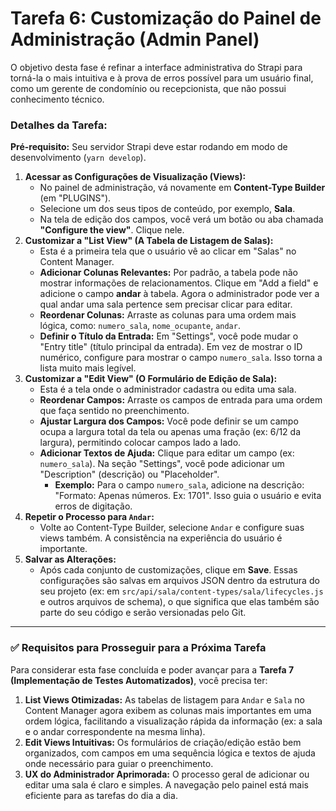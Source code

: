 # Tarefa 6: Customização do Painel de Administração (Admin Panel)

O objetivo desta fase é refinar a interface administrativa do Strapi para torná-la o mais intuitiva e à prova de erros possível para um usuário final, como um gerente de condomínio ou recepcionista, que não possui conhecimento técnico.

### **Detalhes da Tarefa:**

**Pré-requisito:** Seu servidor Strapi deve estar rodando em modo de desenvolvimento (`yarn develop`).

1. **Acessar as Configurações de Visualização (Views):**
    - No painel de administração, vá novamente em **Content-Type Builder** (em "PLUGINS").
    - Selecione um dos seus tipos de conteúdo, por exemplo, **Sala**.
    - Na tela de edição dos campos, você verá um botão ou aba chamada **"Configure the view"**. Clique nele.
2. **Customizar a "List View" (A Tabela de Listagem de Salas):**
    - Esta é a primeira tela que o usuário vê ao clicar em "Salas" no Content Manager.
    - **Adicionar Colunas Relevantes:** Por padrão, a tabela pode não mostrar informações de relacionamentos. Clique em "Add a field" e adicione o campo **andar** à tabela. Agora o administrador pode ver a qual andar uma sala pertence sem precisar clicar para editar.
    - **Reordenar Colunas:** Arraste as colunas para uma ordem mais lógica, como: `numero_sala`, `nome_ocupante`, `andar`.
    - **Definir o Título da Entrada:** Em "Settings", você pode mudar o "Entry title" (título principal da entrada). Em vez de mostrar o ID numérico, configure para mostrar o campo `numero_sala`. Isso torna a lista muito mais legível.
3. **Customizar a "Edit View" (O Formulário de Edição de Sala):**
    - Esta é a tela onde o administrador cadastra ou edita uma sala.
    - **Reordenar Campos:** Arraste os campos de entrada para uma ordem que faça sentido no preenchimento.
    - **Ajustar Largura dos Campos:** Você pode definir se um campo ocupa a largura total da tela ou apenas uma fração (ex: 6/12 da largura), permitindo colocar campos lado a lado.
    - **Adicionar Textos de Ajuda:** Clique para editar um campo (ex: `numero_sala`). Na seção "Settings", você pode adicionar um "Description" (descrição) ou "Placeholder".
        - **Exemplo:** Para o campo `numero_sala`, adicione na descrição: "Formato: Apenas números. Ex: 1701". Isso guia o usuário e evita erros de digitação.
4. **Repetir o Processo para `Andar`:**
    - Volte ao Content-Type Builder, selecione `Andar` e configure suas views também. A consistência na experiência do usuário é importante.
5. **Salvar as Alterações:**
    - Após cada conjunto de customizações, clique em **Save**. Essas configurações são salvas em arquivos JSON dentro da estrutura do seu projeto (ex: em `src/api/sala/content-types/sala/lifecycles.js` e outros arquivos de schema), o que significa que elas também são parte do seu código e serão versionadas pelo Git.

---

### ✅ Requisitos para Prosseguir para a Próxima Tarefa

Para considerar esta fase concluída e poder avançar para a **Tarefa 7 (Implementação de Testes Automatizados)**, você precisa ter:

1. **List Views Otimizadas:** As tabelas de listagem para `Andar` e `Sala` no Content Manager agora exibem as colunas mais importantes em uma ordem lógica, facilitando a visualização rápida da informação (ex: a sala e o andar correspondente na mesma linha).
2. **Edit Views Intuitivas:** Os formulários de criação/edição estão bem organizados, com campos em uma sequência lógica e textos de ajuda onde necessário para guiar o preenchimento.
3. **UX do Administrador Aprimorada:** O processo geral de adicionar ou editar uma sala é claro e simples. A navegação pelo painel está mais eficiente para as tarefas do dia a dia.